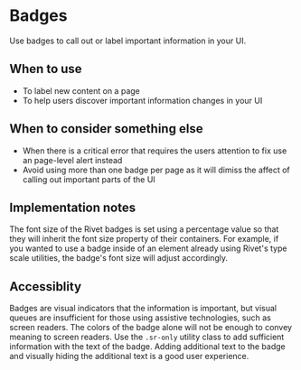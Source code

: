 # Badges
Use badges to call out or label important information in your UI.

## When to use
- To label new content on a page
- To help users discover important information changes in your UI

## When to consider something else
- When there is a critical error that requires the users attention to fix use an page-level alert instead
- Avoid using more than one badge per page as it will dimiss the affect of calling out important parts of the UI

## Implementation notes
The font size of the Rivet badges is set using a percentage value so that they will inherit the font size property of their containers. For example, if you wanted to use a badge inside of an element already using Rivet's type scale utilities, the badge's font size will adjust accordingly.

## Accessiblity
Badges are visual indicators that the information is important, but visual queues are insufficient for those using assistive technologies, such as screen readers. The colors of the badge alone will not be enough to convey meaning to screen readers. Use the `.sr-only` utility class to add sufficient information with the text of the badge. Adding additional text to the badge and visually hiding the additional text is a good user experience.